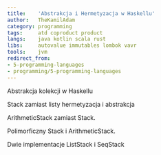 ```yaml
---
title:    'Abstrakcja i Hermetyzacja w Haskellu'
author:   TheKamilAdam
category: programming
tags:     atd coproduct product
langs:    java kotlin scala rust
libs:     autovalue immutables lombok vavr
tools:    jvm
redirect_from:
- 5-programming-languages
- programming/5-programming-languages
---
```


Abstrakcja kolekcji w Haskellu 

Stack zamiast listy
hermetyzacja i abstrakcja

ArithmeticStack zamiast Stack.

Polimorficzny Stack i ArithmeticStack.

Dwie implementacje 
ListStack i SeqStack